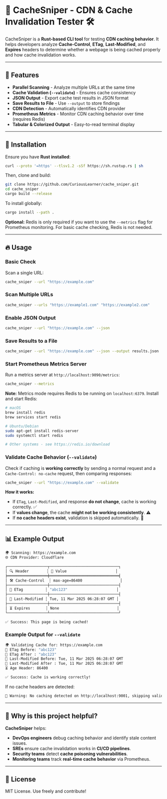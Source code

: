 # 🚀 CacheSniper - CDN & Cache Invalidation Tester 🛠️

CacheSniper is a **Rust-based CLI tool** for testing **CDN caching behavior**.
It helps developers analyze **Cache-Control**, **ETag**, **Last-Modified**, and **Expires** headers
to determine whether a webpage is being cached properly and how cache invalidation works.

---

## 📌 **Features**

* **Parallel Scanning** - Analyze multiple URLs at the same time
* **Cache Validation (`--validate`)** - Ensures cache consistency
* **JSON Output** - Export cache test results in JSON format
* **Save Results to File** - Use `--output` to store findings
* **CDN Detection** - Automatically identifies CDN provider
* **Prometheus Metrics** - Monitor CDN caching behavior over time (requires Redis)
* **Tabular & Colorized Output** - Easy-to-read terminal display

---

## 🔧 **Installation**

Ensure you have **Rust installed**:

```sh
curl --proto '=https' --tlsv1.2 -sSf https://sh.rustup.rs | sh
```

Then, clone and build:

```bash
git clone https://github.com/CuriousLearner/cache_sniper.git
cd cache_sniper
cargo build --release
```

To install globally:

```bash
cargo install --path .
```

**Optional:** Redis is only required if you want to use the `--metrics` flag for Prometheus monitoring. For basic cache checking, Redis is not needed.

---

## 🔥 **Usage**

### **Basic Check**

Scan a single URL:

```bash
cache_sniper --url "https://example.com"
```

### **Scan Multiple URLs**

```bash
cache_sniper --urls "https://example1.com" "https://example2.com"
```

### **Enable JSON Output**

```bash
cache_sniper --url "https://example.com" --json
```

### **Save Results to a File**

```bash
cache_sniper --url "https://example.com" --json --output results.json
```

### **Start Prometheus Metrics Server**

Run a metrics server at `http://localhost:9090/metrics`:

```bash
cache_sniper --metrics
```

**Note:** Metrics mode requires Redis to be running on `localhost:6379`. Install and start Redis:

```bash
# macOS
brew install redis
brew services start redis

# Ubuntu/Debian
sudo apt-get install redis-server
sudo systemctl start redis

# Other systems - see https://redis.io/download
```

### **Validate Cache Behavior (`--validate`)**

Check if caching is **working correctly** by sending a normal request and a `Cache-Control: no-cache` request, then comparing responses:

```bash
cache_sniper --url "https://example.com" --validate
```

**How it works:**

- If `ETag`, `Last-Modified`, and response **do not change**, cache is working correctly. ✅
- If **values change**, the cache **might not be working consistently**. ⚠️
- If **no cache headers exist**, validation is skipped automatically. 🚨

---

## 📊 **Example Output**

```bash
🌍 Scanning: https://example.com
🌐 CDN Provider: Cloudflare

┌──────────────────┬───────────────────────────────┐
│ 🔍 Header        ┆ 📜 Value                      │
╞══════════════════╪═══════════════════════════════╡
│ 🛠 Cache-Control  ┆ max-age=86400                 │
├──────────────────┼───────────────────────────────┤
│ 🔄 ETag          ┆ "abc123"                      │
├──────────────────┼───────────────────────────────┤
│ 📆 Last-Modified ┆ Tue, 11 Mar 2025 06:28:07 GMT │
├──────────────────┼───────────────────────────────┤
│ ⏳ Expires       ┆ None                          │
└──────────────────┴───────────────────────────────┘

✅ Success: This page is being cached!
```

### **Example Output for `--validate`**

```bash
🌍 Validating Cache for: https://example.com
🔄 ETag Before: "abc123"
🔄 ETag After : "abc123"
📆 Last-Modified Before: Tue, 11 Mar 2025 06:28:07 GMT
📆 Last-Modified After : Tue, 11 Mar 2025 06:28:07 GMT
⏳ Age Header: 86400

✅ Success: Cache is working correctly!
```

If no cache headers are detected:

```bash
🚨 Warning: No caching detected on http://localhost:9001, skipping validation!
```

---

## 🎯 **Why is this project helpful?**

**CacheSniper** helps:

- **DevOps engineers** debug caching behavior and identify stale content issues.
- **SREs** ensure cache invalidation works in **CI/CD pipelines**.
- **Security teams** detect **cache poisoning vulnerabilities**.
- **Monitoring teams** track **real-time cache behavior** via Prometheus.

---

## 📜 **License**

MIT License. Use freely and contribute!
